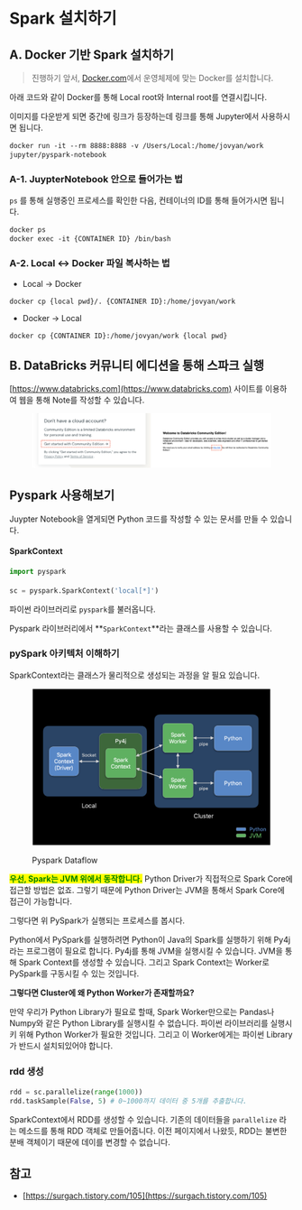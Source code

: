 # Spark 설치하기



## A. Docker 기반 Spark 설치하기

> 진행하기 앞서, [Docker.com](https://www.docker.com)에서 운영체제에 맞는 Docker를 설치합니다.

아래 코드와 같이 Docker를 통해 Local root와 Internal root를 연결시킵니다.

이미지를 다운받게 되면 중간에 링크가 등장하는데 링크를 통해 Jupyter에서 사용하시면 됩니다.

```docker
docker run -it --rm 8888:8888 -v /Users/Local:/home/jovyan/work jupyter/pyspark-notebook
```

### A-1. JuypterNotebook 안으로 들어가는 법

`ps` 를 통해 실행중인 프로세스를 확인한 다음, 컨테이너의 ID를 통해 들어가시면 됩니다.

```
docker ps 
docker exec -it {CONTAINER ID} /bin/bash
```

### A-2. Local <-> Docker 파일 복사하는 법

* Local -> Docker

```
docker cp {local pwd}/. {CONTAINER ID}:/home/jovyan/work
```

* Docker -> Local

```
docker cp {CONTAINER ID}:/home/jovyan/work {local pwd}
```

## B. DataBricks 커뮤니티 에디션을 통해 스파크 실행

[https://www.databricks.com](https://www.databricks.com) 사이트를 이용하여 웹을 통해 Note를 작성할 수 있습니다.

<figure><img src="../.gitbook/assets/image (1) (1) (1).png" alt=""><figcaption></figcaption></figure>



## &#x20;Pyspark 사용해보기

Juypter Notebook을 열게되면 Python 코드를 작성할 수 있는 문서를 만들 수 있습니다.

#### SparkContext

```python
import pyspark

sc = pyspark.SparkContext('local[*]')
```

파이썬 라이브러리로 `pyspark`를 불러옵니다.&#x20;

Pyspark 라이브러리에서 **`SparkContext`**라는 클래스를 사용할 수 있습니다. &#x20;



### pySpark 아키텍처 이해하기

SparkContext라는 클래스가 물리적으로 생성되는 과정을 알 필요 있습니다.&#x20;

<figure><img src="../.gitbook/assets/image (3) (1).png" alt="" width="563"><figcaption><p>Pyspark Dataflow</p></figcaption></figure>

<mark style="color:green;">**우선, Spark는 JVM 위에서 동작합니다.**</mark> Python Driver가 직접적으로 Spark Core에 접근할 방법은 없죠. 그렇기 때문에 Python Driver는 JVM을 통해서 Spark Core에 접근이 가능합니다.

그렇다면 위 PySpark가 실행되는 프로세스를 봅시다.

Python에서 PySpark를 실행하려면 Python이 Java의 Spark를 실행하기 위해 Py4j라는 프로그램이 필요로 합니다. Py4j를 통해 JVM을 실행시킬 수 있습니다. JVM을 통해 Spark Context를 생성할 수 있습니다. 그리고 Spark Context는 Worker로 PySpark를 구동시킬 수 있는 것입니다.&#x20;

**그렇다면 Cluster에 왜 Python Worker가 존재할까요?**

만약 우리가 Python Library가 필요로 할때, Spark Worker만으로는 Pandas나 Numpy와 같은 Python Library를 실행시킬 수 없습니다. 파이썬 라이브러리를 실행시키 위해 Python Worker가 필요한 것입니다. 그리고 이 Worker에게는 파이썬 Library가 반드시 설치되있어야 합니다.

### rdd 생성

```python
rdd = sc.parallelize(range(1000))
rdd.taskSample(False, 5) # 0~1000까지 데이터 중 5개를 추출합니다.
```

SparkContext에서 RDD를 생성할 수 있습니다. 기존의 데이터들을 `parallelize` 라는 메소드를 통해 RDD 객체로 만들어줍니다. 이전 페이지에서 나왔듯, RDD는 불변한 분배 객체이기 때문에 데이를 변경할 수 없습니다.



## 참고

* [https://surgach.tistory.com/105](https://surgach.tistory.com/105)
